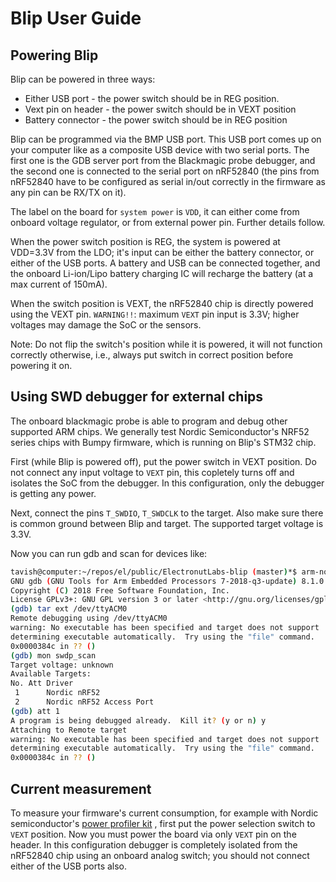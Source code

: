 Blip User Guide
===============

## Powering Blip

Blip can be powered in three ways:

* Either USB port - the power switch should be in REG position.
* Vext pin on header - the power switch should be in VEXT position
* Battery connector - the power switch should be in REG position

Blip can be programmed via the BMP USB port. This USB port comes up on your
computer like as a composite USB device with two serial ports. The first one
is the GDB server port from the Blackmagic probe debugger, and the second one is
connected to the serial port on nRF52840 (the pins from nRF52840 have to be
configured as serial in/out correctly in the firmware as any pin can be RX/TX
on it).

The label on the board for `system power` is `VDD`, it can either come from
onboard voltage regulator, or from external power pin. Further details follow.

When the power switch position is REG, the system is powered at VDD=3.3V from
the LDO; it's input can be either the battery connector, or either of the USB
ports. A battery and USB can be connected together, and the onboard Li-ion/Lipo
battery charging IC will recharge the battery (at a max current of 150mA).

When the switch position is VEXT, the nRF52840 chip is directly powered using
the VEXT pin. `WARNING!!`: maximum `VEXT` pin input is 3.3V; higher voltages
may damage the SoC or the sensors.

Note: Do not flip the switch's position while it is powered, it will not
function correctly otherwise, i.e., always put switch in correct position before
powering it on.

## Using SWD debugger for external chips

The onboard blackmagic probe is able to program and debug other supported ARM
chips. We generally test Nordic Semiconductor's NRF52 series chips with Bumpy
firmware, which is running on Blip's STM32 chip.

First (while Blip is powered off), put the power switch in VEXT position. Do not
connect any input voltage to `VEXT` pin, this copletely turns off and isolates
the SoC from the debugger. In this configuration, only the debugger is getting
any power.

Next, connect the pins `T_SWDIO`, `T_SWDCLK` to the target. Also make sure there
is common ground between Blip and target. The supported target voltage is 3.3V.

Now you can run gdb and scan for devices like:

```bash
tavish@computer:~/repos/el/public/ElectronutLabs-blip (master)*$ arm-none-eabi-gdb
GNU gdb (GNU Tools for Arm Embedded Processors 7-2018-q3-update) 8.1.0.20180315-git
Copyright (C) 2018 Free Software Foundation, Inc.
License GPLv3+: GNU GPL version 3 or later <http://gnu.org/licenses/gpl.html>
(gdb) tar ext /dev/ttyACM0
Remote debugging using /dev/ttyACM0
warning: No executable has been specified and target does not support
determining executable automatically.  Try using the "file" command.
0x0000384c in ?? ()
(gdb) mon swdp_scan
Target voltage: unknown
Available Targets:
No. Att Driver
 1      Nordic nRF52
 2      Nordic nRF52 Access Port
(gdb) att 1
A program is being debugged already.  Kill it? (y or n) y
Attaching to Remote target
warning: No executable has been specified and target does not support
determining executable automatically.  Try using the "file" command.
0x0000384c in ?? ()
```

## Current measurement

To measure your firmware's current consumption, for example with Nordic
semiconductor's [power profiler kit](https://www.nordicsemi.com/Software-and-Tools/Development-Kits/Power-Profiler-Kit)
, first put the power selection switch to `VEXT` position. Now you must power
the board via only `VEXT` pin on the header. In this configuration debugger is
completely isolated from the nRF52840 chip using an onboard analog switch; you
should not connect either of the USB ports also.
